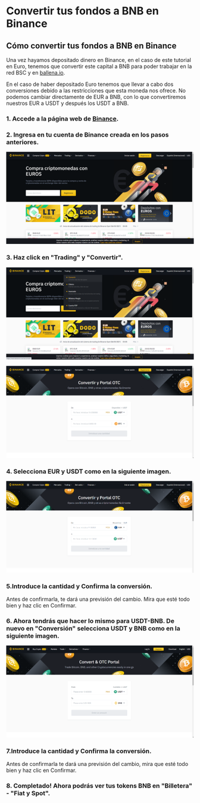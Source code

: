 # Convertir tus fondos a BNB en Binance

## Cómo convertir tus fondos a BNB en Binance

Una vez hayamos depositado dinero en Binance, en el caso de este tutorial en Euro, tenemos que convertir este capital a BNB para poder trabajar en la red BSC y en [ballena.io](https://ballena.io/). 

En el caso de haber depositado Euro tenemos que llevar a cabo dos conversiones debido a las restricciones que esta moneda nos ofrece. No podemos cambiar directamente de EUR a BNB, con lo que convertiremos nuestros EUR a USDT y después los USDT a BNB.



### 1. Accede a la página web de [Binance](https://www.binance.com/es).

### 2. Ingresa en tu cuenta de Binance creada en los pasos anteriores.



![](../../../../../.gitbook/assets/1%20%284%29.png)



### 3. Haz click en "Trading" y "Convertir".



![](../../../../../.gitbook/assets/2%20%282%29.png)



![](../../../../../.gitbook/assets/3%20%282%29.png)



### 4. Selecciona EUR y USDT como en la siguiente imagen.



![](../../../../../.gitbook/assets/4%20%284%29.png)

### 5.Introduce la cantidad y Confirma la conversión.

Antes de confirmarla, te dará una previsión del cambio. Mira que esté todo bien y haz clic en Confirmar.



### 6. Ahora tendrás que hacer lo mismo para USDT-BNB. De nuevo en "Conversión" selecciona USDT y BNB como en la siguiente imagen.



![](../../../../../.gitbook/assets/5%20%281%29.png)

### 7.Introduce la cantidad y Confirma la conversión.

Antes de confirmarla te dará una previsión del cambio, mira que esté todo bien y haz clic en Confirmar.



### 8. Completado! Ahora podrás ver tus tokens BNB en "Billetera" - "Fiat y Spot".







